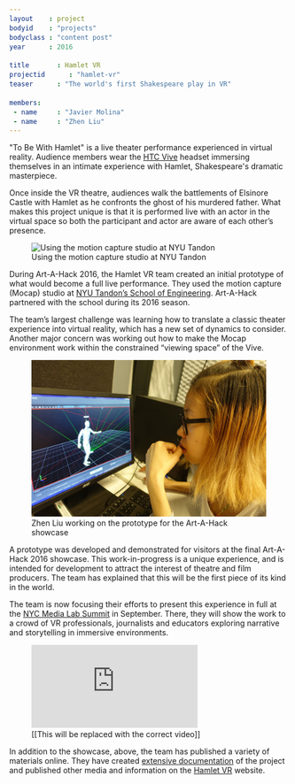 ```yaml
---
layout    : project
bodyid    : "projects"
bodyclass : "content post"
year      : 2016

title       : Hamlet VR
projectid      : "hamlet-vr"
teaser		: "The world's first Shakespeare play in VR"

members:
 - name     : "Javier Molina"
 - name     : "Zhen Liu"
---
```


"To Be With Hamlet" is a live theater performance experienced in virtual reality. Audience members wear the [HTC Vive](http://www.vive.com/) headset immersing themselves in an intimate experience with Hamlet, Shakespeare's dramatic masterpiece.

Once inside the VR theatre, audiences walk the battlements of Elsinore Castle with Hamlet as he confronts the ghost of his murdered father. What makes this project unique is that it is performed live with an actor in the virtual space so both the participant and actor are aware of each other’s presence. 

<figure>
	<img src="/images/projects/2016/hamlet-vr/mocap.jpg" alt="Using the motion capture studio at NYU Tandon" />
	<figcaption>Using the motion capture studio at NYU Tandon</figcaption>
</figure>

During Art-A-Hack 2016, the Hamlet VR team created an initial prototype of what would become a full live performance. They used the motion capture (Mocap) studio at [NYU Tandon’s School of Engineering](http://engineering.nyu.edu/academics/programs/integrated-digital-media-ms). Art-A-Hack partnered with the school during its 2016 season.

The team’s largest challenge was learning how to translate a classic theater experience into virtual reality, which has a new set of dynamics to consider. Another major concern was working out how to make the Mocap environment work within the constrained “viewing space” of the Vive.

<figure>
	<img src="/images/projects/2016/hamlet-vr/zhen-liu.jpg" alt="Zhen Liu working on the prototype for the Art-A-Hack showcase" />
	<figcaption>Zhen Liu working on the prototype for the Art-A-Hack showcase</figcaption>
</figure>

A prototype was developed and demonstrated for visitors at the final Art-A-Hack 2016 showcase. This work-in-progress is a unique experience, and is intended for development to attract the interest of theatre and film producers. The team has explained that this will be the first piece of its kind in the world.

The team is now focusing their efforts to present this experience in full at the [NYC Media Lab Summit](http://techventures.columbia.edu/news-and-events/upcoming-and-recent-events/nyc-media-lab-2016-annual-summit) in September. There, they will show the work to a crowd of VR professionals, journalists and educators exploring narrative and storytelling in immersive environments.

<figure class="video ratio-54 with-caption">
	<iframe src="https://www.youtube.com/embed/kPY_Z_8Vg9s" frameborder="0" allowfullscreen></iframe>
	<figcaption>[[This will be replaced with the correct video]]</figcaption>
</figure>

In addition to the showcase, above, the team has published a variety of materials online. They have created [extensive documentation](http://hamletvr.org/methodofthemadness/) of the project and published other media and information on the [Hamlet VR](http://hamletvr.org/) website.
